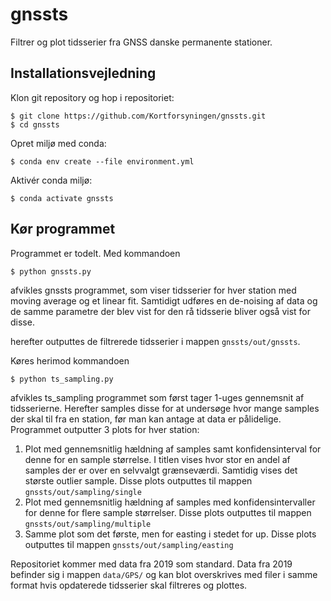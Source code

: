 # gnssts

Filtrer og plot tidsserier fra GNSS danske permanente stationer.

## Installationsvejledning

Klon git repository og hop i repositoriet:

```
$ git clone https://github.com/Kortforsyningen/gnssts.git
$ cd gnssts
```

Opret miljø med conda:

```
$ conda env create --file environment.yml
```

Aktivér conda miljø:

```
$ conda activate gnssts
```

## Kør programmet

Programmet er todelt. Med kommandoen

```
$ python gnssts.py
```

afvikles gnssts programmet, som viser tidsserier for hver station med moving average og et linear fit. Samtidigt udføres en de-noising af data og de samme parametre der blev vist for den rå tidsserie bliver også vist for disse.

herefter outputtes de filtrerede tidsserier i mappen `gnssts/out/gnssts`.

Køres herimod kommandoen

```
$ python ts_sampling.py
```

afvikles ts_sampling programmet som først tager 1-uges gennemsnit af tidsserierne. Herefter samples disse for at undersøge hvor mange samples der skal til fra en station, før man kan antage at data er pålidelige. Programmet outputter 3 plots for hver station:

1. Plot med gennemsnitlig hældning af samples samt konfidensinterval for denne for en sample størrelse. I titlen vises hvor stor en andel af samples der er over en selvvalgt grænseværdi. Samtidig vises det største outlier sample. Disse plots outputtes til mappen `gnssts/out/sampling/single`
2. Plot med gennemsnitlig hældning af samples med konfidensintervaller for denne for flere sample størrelser. Disse plots outputtes til mappen `gnssts/out/sampling/multiple`
3. Samme plot som det første, men for easting i stedet for up. Disse plots outputtes til mappen `gnssts/out/sampling/easting`

Repositoriet kommer med data fra 2019 som standard. Data fra 2019 befinder sig i
mappen `data/GPS/` og kan blot overskrives med filer i samme format hvis opdaterede
tidsserier skal filtreres og plottes.


